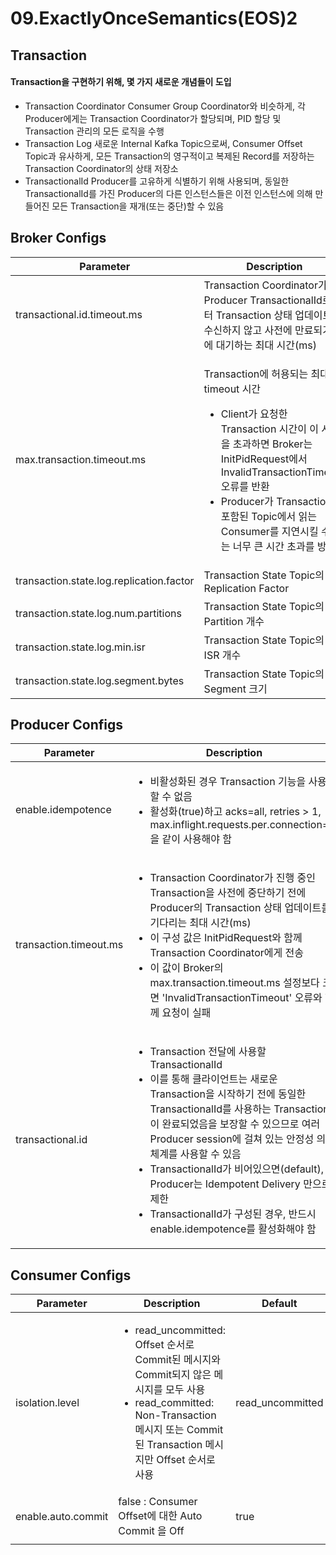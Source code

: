 # 09.ExactlyOnceSemantics(EOS)2

## Transaction

#### Transaction을 구현하기 위해, 몇 가지 새로운 개념들이 도입

* Transaction Coordinator Consumer Group Coordinator와 비슷하게, 각 Producer에게는 Transaction Coordinator가 할당되며, PID 할당 및 Transaction 관리의 모든 로직을 수행
* Transaction Log 새로운 Internal Kafka Topic으로써, Consumer Offset Topic과 유사하게, 모든 Transaction의 영구적이고 복제된 Record를 저장하는 Transaction Coordinator의 상태 저장소
* TransactionalId Producer를 고유하게 식별하기 위해 사용되며, 동일한 TransactionalId를 가진 Producer의 다른 인스턴스들은 이전 인스턴스에 의해 만들어진 모든 Transaction을 재개(또는 중단)할 수 있음

## Broker Configs

| Parameter                                | Description                                                                                                                                                                                                                                      | Default            |
| ---------------------------------------- | ------------------------------------------------------------------------------------------------------------------------------------------------------------------------------------------------------------------------------------------------ | ------------------ |
| transactional.id.timeout.ms              | Transaction Coordinator가 Producer TransactionalId로부터 Transaction 상태 업데이트를 수신하지 않고 사전에 만료되기 전에 대기하는 최대 시간(ms)                                                                                                                                     | 604800000 (7 days) |
| max.transaction.timeout.ms               | <p></p><p>Transaction에 허용되는 최대 timeout 시간</p><ul><li>Client가 요청한 Transaction 시간이 이 시간을 초과하면 Broker는 InitPidRequest에서 InvalidTransactionTimeout 오류를 반환</li><li>Producer가 Transaction에 포함된 Topic에서 읽는 Consumer를 지연시킬 수 있는 너무 큰 시간 초과를 방지</li></ul> | 900000 (15 min)    |
| transaction.state.log.replication.factor | Transaction State Topic의 Replication Factor                                                                                                                                                                                                      | 3                  |
| transaction.state.log.num.partitions     | Transaction State Topic의 Partition 개수                                                                                                                                                                                                            | 50                 |
| transaction.state.log.min.isr            | Transaction State Topic의 min ISR 개수                                                                                                                                                                                                              | 2                  |
| transaction.state.log.segment.bytes      | Transaction State Topic의 Segment 크기                                                                                                                                                                                                              | 104857600 bytes    |



## Producer Configs

| Parameter              | Description                                                                                                                                                                                                                                                                                                                                                | Default        |
| ---------------------- | ---------------------------------------------------------------------------------------------------------------------------------------------------------------------------------------------------------------------------------------------------------------------------------------------------------------------------------------------------------- | -------------- |
| enable.idempotence     | <ul><li>비활성화된 경우 Transaction 기능을 사용할 수 없음 </li><li>활성화(true)하고 acks=all, retries > 1, max.inflight.requests.per.connection=1 을 같이 사용해야 함</li></ul>                                                                                                                                                                                                         | false          |
| transaction.timeout.ms | <ul><li>Transaction Coordinator가 진행 중인 Transaction을 사전에 중단하기 전에 Producer의 Transaction 상태 업데이트를 기다리는 최대 시간(ms)</li><li>이 구성 값은 InitPidRequest와 함께 Transaction Coordinator에게 전송</li><li>이 값이 Broker의 max.transaction.timeout.ms 설정보다 크면 'InvalidTransactionTimeout' 오류와 함께 요청이 실패</li></ul>                                                                  | 60000 (60 sec) |
| transactional.id       | <ul><li>Transaction 전달에 사용할 TransactionalId</li><li>이를 통해 클라이언트는 새로운 Transaction을 시작하기 전에 동일한 TransactionalId를 사용하는 Transaction이 완료되었음을 보장할 수 있으므로 여러 Producer session에 걸쳐 있는 안정성 의미 체계를 사용할 수 있음</li><li>TransactionalId가 비어있으면(default), Producer는 Idempotent Delivery 만으로 제한</li><li>TransactionalId가 구성된 경우, 반드시 enable.idempotence를 활성화해야 함</li></ul> | 없음             |



## Consumer Configs



| Parameter          | Description                                                                                                                                                              | Default           |
| ------------------ | ------------------------------------------------------------------------------------------------------------------------------------------------------------------------ | ----------------- |
| isolation.level    | <ul><li>read_uncommitted: Offset 순서로 Commit된 메시지와 Commit되지 않은 메시지를 모두 사용</li><li>read_committed: Non-Transaction 메시지 또는 Commit된 Transaction 메시지만 Offset 순서로 사용</li></ul> | read\_uncommitted |
| enable.auto.commit | false : Consumer Offset에 대한 Auto Commit 을 Off                                                                                                                            | true              |
|                    |                                                                                                                                                                          |                   |



